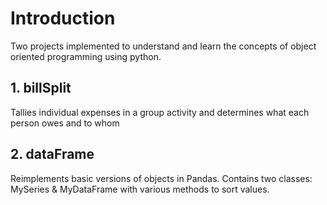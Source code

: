 # Introduction
Two projects implemented to understand and learn the concepts of object oriented programming using python.


## 1. billSplit
Tallies individual expenses in a group activity and determines what each person owes and to whom

## 2. dataFrame
Reimplements basic versions of objects in Pandas. Contains two classes: MySeries & MyDataFrame with various methods to sort values.

